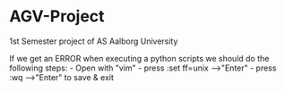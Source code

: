 # AGV-Project
1st Semester project of AS Aalborg University

If we get an ERROR when executing a python scripts we should do the following steps:
	- Open with "vim"
	- press :set ff=unix -->"Enter"
	- press :wq -->"Enter" to save & exit

